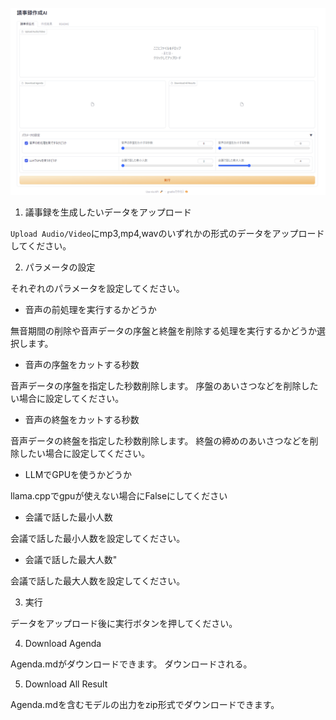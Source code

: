 ![gradio.png](img/gradio.png)


1. 議事録を生成したいデータをアップロード

`Upload Audio/Video`にmp3,mp4,wavのいずれかの形式のデータをアップロードしてください。


2. パラメータの設定

それぞれのパラメータを設定してください。

- 音声の前処理を実行するかどうか

無音期間の削除や音声データの序盤と終盤を削除する処理を実行するかどうか選択します。

- 音声の序盤をカットする秒数

音声データの序盤を指定した秒数削除します。
序盤のあいさつなどを削除したい場合に設定してください。


- 音声の終盤をカットする秒数

音声データの終盤を指定した秒数削除します。
終盤の締めのあいさつなどを削除したい場合に設定してください。

- LLMでGPUを使うかどうか

llama.cppでgpuが使えない場合にFalseにしてください

- 会議で話した最小人数

会議で話した最小人数を設定してください。

- 会議で話した最大人数"

会議で話した最大人数を設定してください。

3. 実行

データをアップロード後に実行ボタンを押してください。

4. Download Agenda

Agenda.mdがダウンロードできます。
ダウンロードされる。


5. Download All Result

Agenda.mdを含むモデルの出力をzip形式でダウンロードできます。